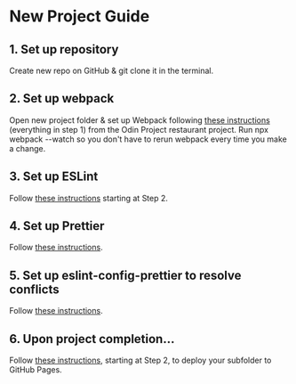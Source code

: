 # New Project Guide

## 1. Set up repository
Create new repo on GitHub & git clone it in the terminal.

## 2. Set up webpack
Open new project folder & set up Webpack following <a href="https://www.theodinproject.com/lessons/node-path-javascript-restaurant-page" target="_blank">these instructions</a> (everything in step 1) from the Odin Project restaurant project. Run npx webpack --watch so you don't have to rerun webpack every time you make a change.

## 3. Set up ESLint
Follow <a href="https://www.digitalocean.com/community/tutorials/linting-and-formatting-with-eslint-in-vs-code" target="_blank">these instructions</a> starting at Step 2.

## 4. Set up Prettier
Follow <a href="https://prettier.io/docs/en/install.html" target="_blank">these instructions</a>.

## 5. Set up eslint-config-prettier to resolve conflicts
Follow <a href="https://github.com/prettier/eslint-config-prettier#installation" target="_blank">these instructions</a>.

## 6. Upon project completion...
Follow <a href="https://gist.github.com/cobyism/4730490" target="_blank">these instructions</a>, starting at Step 2, to deploy your subfolder to GitHub Pages.
